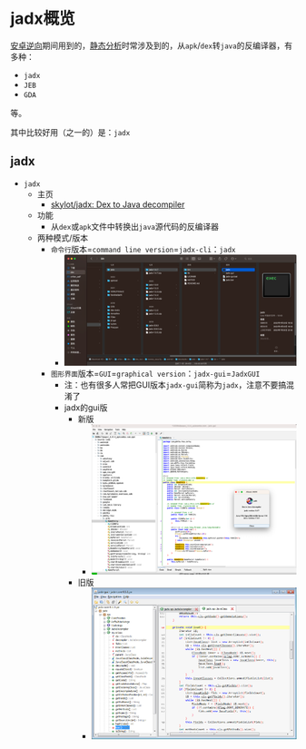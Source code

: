 # jadx概览

[安卓逆向](https://book.crifan.org/books/android_reverse_dev/website/)期间用到的，[静态分析](https://book.crifan.org/books/android_re_static_analysis/website/)时常涉及到的，从`apk`/`dex`转`java`的反编译器，有多种：

* `jadx`
* `JEB`
* `GDA`

等。

其中比较好用（之一的）是：`jadx`

## jadx

* `jadx`
  * 主页
    * [skylot/jadx: Dex to Java decompiler](https://github.com/skylot/jadx)
  * 功能
    * 从`dex`或`apk`文件中转换出`java`源代码的反编译器
  * 两种模式/版本
    * `命令行`版本=`command line version`=`jadx-cli`：`jadx`
      * ![jadx_cli_file](../assets/img/jadx_cli_file.png)
    * `图形界面`版本=`GUI`=`graphical version`：`jadx-gui`=`JadxGUI`
      * 注：也有很多人常把GUI版本`jadx-gui`简称为`jadx`，注意不要搞混淆了
      * jadx的gui版
        * 新版
          * ![jadx_gui_new_version](../assets/img/jadx_gui_new_version.png)
        * 旧版
          * ![jadx_gui_screenshot](../assets/img/jadx_gui_screenshot.png)
